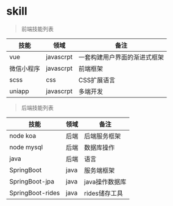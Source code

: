 # skill

> 前端技能列表

| 技能  | 领域 | 备注| 
| --- | --- | --- | 
| vue |javascrpt|一套构建用户界面的渐进式框架 | 
| 微信小程序 |javascrpt|前端框架 |
| scss |css|CSS扩展语言 |
| uniapp |javascrpt|多端开发 |


> 后端技能列表

| 技能  | 领域 | 备注| 
| --- | --- | --- | 
| node koa |后端|后端服务框架 | 
| node mysql |后端|数据库操作 |
| java |后端|语言 | 
| SpringBoot |java|服务端框架 | 
| SpringBoot-jpa |java|java操作数据库 | 
| SpringBoot-rides |java|rides储存工具 | 
